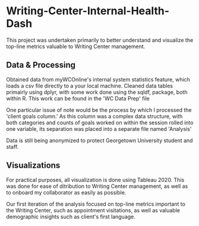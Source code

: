 # Writing-Center-Internal-Health-Dash

This project was undertaken primarily to better understand and visualize the top-line metrics valuable to Writing Center management. 

## Data & Processing

Obtained data from myWCOnline's internal system statistics feature, which loads a csv file directly to a your local machine. Cleaned data tables primairly using dplyr, with some work done using the sqldf, package, both within R. This work can be found in the 'WC Data Prep' file

One particular issue of note would be the process by which I processed the 'client goals column.' As this column was a complex data structure, with both categories and counts of goals worked on within the session rolled into one variable, its separation was placed into a separate file named 'Analysis'

Data is still being anonymized to protect Georgetown University student and staff.

## Visualizations

For practical purposes, all visualization is done using Tableau 2020. This was done for ease of ditribution to Writing Center management, as well as to onboard my collaborator as easily as possible. 

Our first iteration of the analysis focused on top-line metrics important to the Writing Center, such as appointment visitations, as well as valuable demographic insights such as client's first language.
